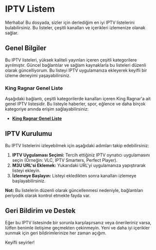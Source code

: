 # IPTV Listem

Merhaba! Bu dosyada, sizler için derlediğim en iyi IPTV listelerini bulabilirsiniz. Bu listeler, çeşitli kanalları ve içerikleri izlemenize olanak sağlar.

## Genel Bilgiler
Bu IPTV listeleri, yüksek kaliteli yayınları içeren çeşitli kategorilere ayrılmıştır. Güncel bağlantılar ve sağlam kaynaklarla bu listeleri düzenli olarak güncelliyorum. Bu listeyi IPTV uygulamanıza ekleyerek keyifli bir izleme deneyimi yaşayabilirsiniz.

### King Ragnar Genel Liste
Aşağıdaki bağlantı, çeşitli kategorilerde kanalları içeren King Ragnar'a ait genel IPTV listesidir. Bu listeyle haberler, spor, eğlence ve daha birçok kategoriye anında erişim sağlayabilirsiniz:

- **[King Ragnar Genel Liste](https://raw.githubusercontent.com/yusiqo/iptv-listem/main/kingragnar.m3u)**

## IPTV Kurulumu
Bu IPTV listelerini izleyebilmek için aşağıdaki adımları takip edebilirsiniz:

1. **IPTV Uygulaması Seçimi:** Tercih ettiğiniz IPTV oynatıcı uygulamasını seçin (Örneğin: VLC, IPTV Smarters, Perfect Player).
2. **M3U URL'si Eklemek:** Yukarıdaki URL'yi uygulamanıza yapıştırarak listeyi ekleyin.
3. **İzlemeye Başlayın:** Listeyi ekledikten sonra kanalları izlemeye başlayabilirsiniz.

**Not:** Bu listelerin düzenli olarak güncellenmesi nedeniyle, bağlantıları periyodik olarak kontrol etmekte fayda var.

## Geri Bildirim ve Destek
Eğer bu IPTV listesinde bir sorunla karşılaşırsanız veya önerileriniz varsa, lütfen benimle iletişime geçmekten çekinmeyin. Yeni ve daha iyi içerikler sunmak için geri bildirimlerinize her zaman açığım.

Keyifli seyirler!
